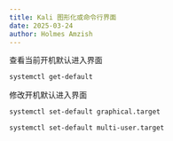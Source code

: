 ```yaml
---
title: Kali 图形化或命令行界面
date: 2025-03-24
author: Holmes Amzish
---
```


查看当前开机默认进入界面

```bash
systemctl get-default
```

修改开机默认进入界面

```bash
systemctl set-default graphical.target

systemctl set-default multi-user.target
```



